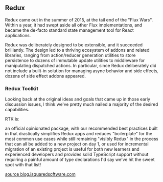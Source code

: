 ## Redux

Redux came out in the summer of 2015, at the tail end of the "Flux Wars". Within a year, it had swept aside all other Flux implementations, and became the de-facto standard state management tool for React applications.

Redux was deliberately designed to be extensible, and it succeeded brilliantly. The design led to a thriving ecosystem of addons and related libraries, ranging from action/reducer generation utilities to store persistence to dozens of immutable update utilities to middleware for manipulating dispatched actions. In particular, since Redux deliberately did not include a built-in solution for managing async behavior and side effects, dozens of side effect addons appeared.

### Redux Toolkit

Looking back at the original ideas and goals that came up in those early discussion issues, I think we've pretty much nailed a majority of the desired capabilities.

RTK is:

an official opinionated package, with our recommended best practices built in
that drastically simplifies Redux apps and reduces "boilerplate" for the most common use cases
while still remaining "visibly Redux" in the process
that can all be added to a new project on day 1, or used for incremental migration of an existing project
is useful for both new learners and experienced developers
and provides solid TypeScript support without requiring a painful amount of type declarations
I'd say we've hit the sweet spot with that list!


[source blog.isquaredsoftware.com](https://blog.isquaredsoftware.com/2019/10/redux-starter-kit-1.0/)